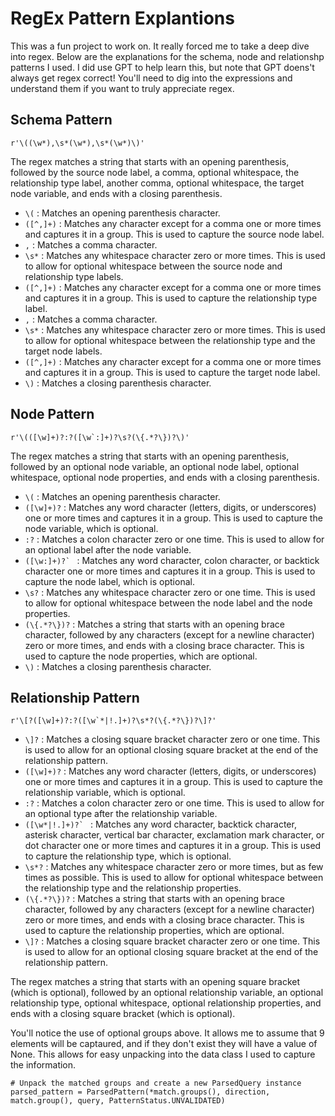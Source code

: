 # RegEx Pattern Explantions

This was a fun project to work on. It really forced me to take a deep dive into regex. Below are the explanations for the schema, node and relationshp patterns I used. I did use GPT to help learn this, but note that GPT doens't always get regex correct! You'll need to dig into the expressions and understand them if you want to truly appreciate regex.

## Schema Pattern

```r'\((\w*),\s*(\w*),\s*(\w*)\)'```

The regex matches a string that starts with an opening parenthesis, followed by the source node label, a comma, optional whitespace, the relationship type label, another comma, optional whitespace, the target node variable, and ends with a closing parenthesis.

* ```\(``` : Matches an opening parenthesis character.
* ```([^,]+)``` : Matches any character except for a comma one or more times and captures it in a group. This is used to capture the source node label.
* ```,``` : Matches a comma character.
* ```\s*``` : Matches any whitespace character zero or more times. This is used to allow for optional whitespace between the source node and relationship type labels.
* ```([^,]+)``` : Matches any character except for a comma one or more times and captures it in a group. This is used to capture the relationship type label.
* ```,``` : Matches a comma character.
* ```\s*``` : Matches any whitespace character zero or more times. This is used to allow for optional whitespace between the relationship type and the target node labels.
* ```([^,]+)``` : Matches any character except for a comma one or more times and captures it in a group. This is used to capture the target node label.
* ```\)``` : Matches a closing parenthesis character.

## Node Pattern

```r'\(([\w]+)?:?([\w`:]+)?\s?(\{.*?\})?\)'```

The regex matches a string that starts with an opening parenthesis, followed by an optional node variable, an optional node label, optional whitespace, optional node properties, and ends with a closing parenthesis.

* ```\(``` : Matches an opening parenthesis character.
* ```([\w]+)?``` : Matches any word character (letters, digits, or underscores) one or more times and captures it in a group. This is used to capture the node variable, which is optional.
* ```:?``` : Matches a colon character zero or one time. This is used to allow for an optional label after the node variable.
* ```([\w:]+)?` ``` : Matches any word character, colon character, or backtick character one or more times and captures it in a group. This is used to capture the node label, which is optional.
* ```\s?``` : Matches any whitespace character zero or one time. This is used to allow for optional whitespace between the node label and the node properties.
* ```(\{.*?\})?``` : Matches a string that starts with an opening brace character, followed by any characters (except for a newline character) zero or more times, and ends with a closing brace character. This is used to capture the node properties, which are optional.
* ```\)``` : Matches a closing parenthesis character.

## Relationship Pattern

```r'\[?([\w]+)?:?([\w`*|!.]+)?\s*?(\{.*?\})?\]?'```

* ```\]?``` : Matches a closing square bracket character zero or one time. This is used to allow for an optional closing square bracket at the end of the relationship pattern.
* ```([\w]+)?``` : Matches any word character (letters, digits, or underscores) one or more times and captures it in a group. This is used to capture the relationship variable, which is optional.
* ```:?``` : Matches a colon character zero or one time. This is used to allow for an optional type after the relationship variable.
* ```([\w*|!.]+)?` ``` : Matches any word character, backtick character, asterisk character, vertical bar character, exclamation mark character, or dot character one or more times and captures it in a group. This is used to capture the relationship type, which is optional.
* ```\s*?``` : Matches any whitespace character zero or more times, but as few times as possible. This is used to allow for optional whitespace between the relationship type and the relationship properties.
* ```(\{.*?\})?``` : Matches a string that starts with an opening brace character, followed by any characters (except for a newline character) zero or more times, and ends with a closing brace character. This is used to capture the relationship properties, which are optional.
* ```\]?``` : Matches a closing square bracket character zero or one time. This is used to allow for an optional closing square bracket at the end of the relationship pattern.

 The regex matches a string that starts with an opening square bracket (which is optional), followed by an optional relationship variable, an optional relationship type, optional whitespace, optional relationship properties, and ends with a closing square bracket (which is optional).

 You'll notice the use of optional groups above. It allows me to assume that 9 elements will be captaured, and if they don't exist they will have a value of None. This allows for easy unpacking into the data class I used to capture the information.

 ``` 
 # Unpack the matched groups and create a new ParsedQuery instance 
 parsed_pattern = ParsedPattern(*match.groups(), direction, match.group(), query, PatternStatus.UNVALIDATED)
 ```

